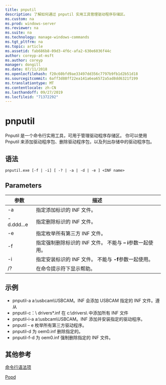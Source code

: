```yaml
---
title: pnputil
description: 了解如何通过 pnputil 实用工具管理驱动程序存储区。
ms.custom: na
ms.prod: windows-server
ms.reviewer: na
ms.suite: na
ms.technology: manage-windows-commands
ms.tgt_pltfrm: na
ms.topic: article
ms.assetid: fab686b8-09d3-4f6c-afa2-630e6036f44c
author: coreyp-at-msft
ms.author: coreyp
manager: dongill
ms.date: 07/11/2018
ms.openlocfilehash: f20c60bfd9ae33497dd356c7797b9fb1d2b51d18
ms.sourcegitcommit: 6aff3d88ff22ea141a6ea6572a5ad8dd6321f199
ms.translationtype: MT
ms.contentlocale: zh-CN
ms.lasthandoff: 09/27/2019
ms.locfileid: "71372292"
---
```

# <a name="pnputil"></a>pnputil

Pnputil 是一个命令行实用工具，可用于管理驱动程序存储区。 你可以使用 Pnputil 来添加驱动程序包、删除驱动程序包，以及列出存储中的驱动程序包。

## <a name="syntax"></a>语法

```
pnputil.exe [-f | -i] [ -? | -a | -d | -e ] <INF name>
```

## <a name="parameters"></a>Parameters

|参数|描述|
|---------|-----------|
|-a|指定添加标识的 INF 文件。|
|-d.ddd...e|指定删除标识的 INF 文件。|
|-e|指定枚举所有第三方 INF 文件。|
|-f|指定强制删除标识的 INF 文件。 不能与 **– i**参数一起使用。|
|-i|指定安装标识的 INF 文件。 不能与 **-f**参数一起使用。|
|/?|在命令提示符下显示帮助。|


## <a name="examples"></a>示例

-   pnputil-a a:\usbcam\USBCAM。INF 会添加 USBCAM 指定的 INF 文件。遵从
-   pnputil-c：\ drivers\*.inf 在 c:\drivers\ 中添加所有 INF 文件
-   pnputil-i-a a:\usbcam\USBCAM。INF 添加并安装指定的驱动程序。
-   pnputil – e 枚举所有第三方驱动程序。
-   pnputil-d 为 oem0.inf 删除指定的。
-   pnputil-f-d 为 oem0.inf 强制删除指定的 INF 文件。

## <a name="additional-references"></a>其他参考

[命令行语法项](command-line-syntax-key.md)

[Popd](popd.md)